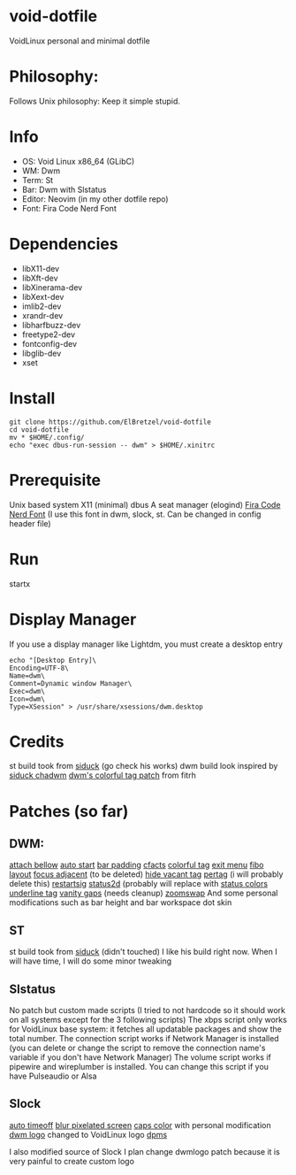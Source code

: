 # void-dotfile
VoidLinux personal and minimal dotfile

# Philosophy:
Follows Unix philosophy: Keep it simple stupid.

# Info

- OS: Void Linux x86_64 (GLibC)
- WM: Dwm
- Term: St
- Bar: Dwm with Slstatus
- Editor: Neovim (in my other dotfile repo)
- Font: Fira Code Nerd Font

# Dependencies

- libX11-dev
- libXft-dev
- libXinerama-dev
- libXext-dev
- imlib2-dev
- xrandr-dev
- libharfbuzz-dev
- freetype2-dev
- fontconfig-dev
- libglib-dev
- xset

# Install

```
git clone https://github.com/ElBretzel/void-dotfile
cd void-dotfile
mv * $HOME/.config/
echo "exec dbus-run-session -- dwm" > $HOME/.xinitrc
```

# Prerequisite

Unix based system
X11 (minimal)
dbus
A seat manager (elogind)
[Fira Code Nerd Font](https://www.nerdfonts.com/font-downloads) (I use this font in dwm, slock, st. Can be changed in config header file)

# Run

startx

# Display Manager

If you use a display manager like Lightdm, you must create a desktop entry

```
echo "[Desktop Entry]\
Encoding=UTF-8\
Name=dwm\
Comment=Dynamic window Manager\
Exec=dwm\
Icon=dwm\
Type=XSession" > /usr/share/xsessions/dwm.desktop
```

# Credits

st build took from [siduck](https://github.com/siduck/st) (go check his
works)
dwm build look inspired by [siduck chadwm](https://github.com/siduck/chadwm/)
[dwm's colorful tag patch](https://github.com/fitrh/dwm/issues/1) from fitrh

# Patches (so far)

## DWM:

[attach bellow](https://dwm.suckless.org/patches/attachbelow/)
[auto start](https://dwm.suckless.org/patches/autostart/)
[bar padding](https://dwm.suckless.org/patches/barpadding/)
[cfacts](https://dwm.suckless.org/patches/cfacts/)
[colorful tag](https://github.com/fitrh/dwm/issues/1)
[exit menu](https://dwm.suckless.org/patches/exitmenu/)
[fibo layout](https://dwm.suckless.org/patches/fibonacci/)
[focus adjacent](https://dwm.suckless.org/patches/focusadjacenttag/) (to be
deleted)
[hide vacant tag](https://dwm.suckless.org/patches/hide_vacant_tags/)
[pertag](https://dwm.suckless.org/patches/pertag/) (i will probably delete this)
[restartsig](https://dwm.suckless.org/patches/restartsig/)
[status2d](https://dwm.suckless.org/patches/status2d/) (probably will replace
with [status colors](https://dwm.suckless.org/patches/statuscolors/)
[underline tag](https://dwm.suckless.org/patches/underlinetags/)
[vanity gaps](https://dwm.suckless.org/patches/vanitygaps/) (needs cleanup)
[zoomswap](https://dwm.suckless.org/patches/zoomswap/)
And some personal modifications such as bar height and bar workspace dot skin

## ST

st build took from [siduck](https://github.com/siduck/st) (didn't touched)
I like his build right now. When I will have time, I will do some minor tweaking

## Slstatus

No patch but custom made scripts (I tried to not hardcode so it should work on all systems except for the 3 following scripts)
The xbps script only works for VoidLinux base system: it fetches all updatable packages and show the total number.
The connection script works if Network Manager is installed (you can delete or
change the script to remove the connection name's variable if you don't have Network Manager)
The volume script works if pipewire and wireplumber is installed. You can change
this script if you have Pulseaudio or Alsa

## Slock

[auto timeoff](https://tools.suckless.org/slock/patches/auto-timeout/)
[blur pixelated screen](https://tools.suckless.org/slock/patches/blur-pixelated-screen/)
[caps color](https://tools.suckless.org/slock/patches/capscolor/) with personal
modification
[dwm logo](https://tools.suckless.org/slock/patches/dwmlogo/) changed to
VoidLinux logo
[dpms](https://tools.suckless.org/slock/patches/dpms/)

I also modified source of Slock
I plan change dwmlogo patch because it is very painful to create custom logo
